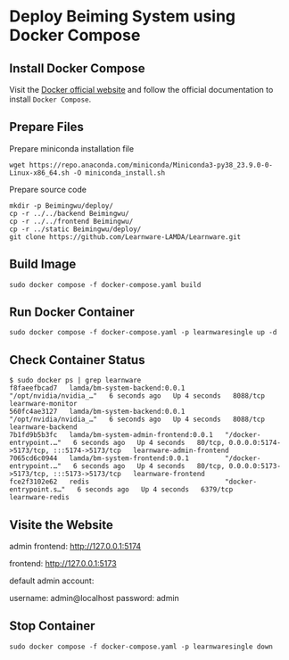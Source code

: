 # Deploy Beiming System using Docker Compose

## Install Docker Compose
Visit the [Docker official website](https://docs.docker.com/compose/install/#installing-compose) and follow the official documentation to install `Docker Compose`.

## Prepare Files
Prepare miniconda installation file
```shell
wget https://repo.anaconda.com/miniconda/Miniconda3-py38_23.9.0-0-Linux-x86_64.sh -O miniconda_install.sh
```

Prepare source code
```shell
mkdir -p Beimingwu/deploy/
cp -r ../../backend Beimingwu/
cp -r ../../frontend Beimingwu/
cp -r ../static Beimingwu/deploy/
git clone https://github.com/Learnware-LAMDA/Learnware.git
```

## Build Image
```shell
sudo docker compose -f docker-compose.yaml build
```

## Run Docker Container
```shell
sudo docker compose -f docker-compose.yaml -p learnwaresingle up -d
```

## Check Container Status
```shell
$ sudo docker ps | grep learnware
f8faeefbcad7   lamda/bm-system-backend:0.0.1          "/opt/nvidia/nvidia_…"   6 seconds ago   Up 4 seconds   8088/tcp                                            learnware-monitor
560fc4ae3127   lamda/bm-system-backend:0.0.1          "/opt/nvidia/nvidia_…"   6 seconds ago   Up 4 seconds   8088/tcp                                            learnware-backend
7b1fd9b5b3fc   lamda/bm-system-admin-frontend:0.0.1   "/docker-entrypoint.…"   6 seconds ago   Up 4 seconds   80/tcp, 0.0.0.0:5174->5173/tcp, :::5174->5173/tcp   learnware-admin-frontend
7065cd6c0944   lamda/bm-system-frontend:0.0.1         "/docker-entrypoint.…"   6 seconds ago   Up 4 seconds   80/tcp, 0.0.0.0:5173->5173/tcp, :::5173->5173/tcp   learnware-frontend
fce2f3102e62   redis                                  "docker-entrypoint.s…"   6 seconds ago   Up 4 seconds   6379/tcp                                            learnware-redis
```

## Visite the Website
admin frontend: http://127.0.0.1:5174

frontend: http://127.0.0.1:5173

default admin account:

username: admin@localhost 
password: admin

## Stop Container
```shell
sudo docker compose -f docker-compose.yaml -p learnwaresingle down
```
